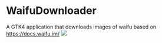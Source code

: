 # WaifuDownloader
A GTK4 application that downloads images of waifu based on https://docs.waifu.im/
![](http://nyarchlinux.moe/assets/img/catgirldownloader-screenshots.png)
